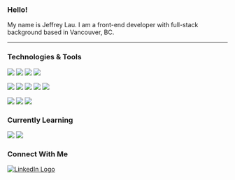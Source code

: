 ### Hello!

My name is Jeffrey Lau. I am a front-end developer with full-stack background based in Vancouver, BC.

---

### Technologies & Tools

![](https://img.shields.io/badge/React-a9a9a9?style=flat&logoWidth=15&logo=react&logoColor=61DAFB&")
![](https://img.shields.io/badge/Vue.js-a9a9a9?style=flat&logoWidth=15&logo=vue.js&logoColor=4FC08D&")
![](https://img.shields.io/badge/Angular-a9a9a9?style=flat&logoWidth=15&logo=angular&logoColor=DD0031&")
![](https://img.shields.io/badge/GraphQL-a9a9a9?style=flat&logoWidth=15&logo=graphql&logoColor=E10098&")

![](https://img.shields.io/badge/JavaScript-a9a9a9?style=flat&logoWidth=15&logo=javascript&logoColor=F7DF1E&")
![](https://img.shields.io/badge/TypeScript-a9a9a9?style=flat&logoWidth=15&logo=typescript&logoColor=3178C6&")
![](https://img.shields.io/badge/Python-a9a9a9?style=flat&logoWidth=15&logo=python&logoColor=3776AB&")
![](https://img.shields.io/badge/HTML5-a9a9a9?style=flat&logoWidth=15&logo=html5&logoColor=E34F26&")
![](https://img.shields.io/badge/CSS3-a9a9a9?style=flat&logoWidth=15&logo=css3&logoColor=1572B6&")

![](https://img.shields.io/badge/Firebase-a9a9a9?style=flat&logoWidth=15&logo=firebase&logoColor=FFCA28&")
![](https://img.shields.io/badge/Mongo_DB-a9a9a9?style=flat&logoWidth=15&logo=mongodb&logoColor=47A248&")
![](https://img.shields.io/badge/PostgreSQL-a9a9a9?style=flat&logoWidth=15&logo=postgresql&logoColor=336791&")

### Currently Learning

![](https://img.shields.io/badge/Flutter-a9a9a9?style=flat&logoWidth=15&logo=flutter&logoColor=02569B&")
![](https://img.shields.io/badge/Dart-a9a9a9?style=flat&logoWidth=15&logo=dart&logoColor=0175C2&")

### Connect With Me

[![LinkedIn Logo](https://img.shields.io/badge/LinkedIn-a9a9a9?style=social&logo=linkedin&logoColor=61DAFB "LinkedIn Logo")](https://www.linkedin.com/in/jayell-dev/)
